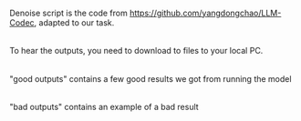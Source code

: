 ######
Denoise script is the code from  https://github.com/yangdongchao/LLM-Codec, adapted to our task. 
######
To hear the outputs, you need to download to files to your local PC.
######
"good outputs" contains a few good results we got from running the model 
###### 
"bad outputs" contains an example of a bad result 

